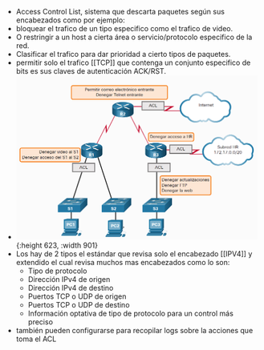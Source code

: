 - Access Control List, sistema que descarta paquetes según sus encabezados como por ejemplo:
- bloquear el trafico de un tipo especifico como el trafico de video.
- O restringir a un host a cierta área o servicio/protocolo especifico de la red.
- Clasificar el trafico para dar prioridad a cierto tipos de paquetes.
- permitir solo el trafico [[TCP]] que contenga un conjunto especifico de bits es sus claves de autenticación ACK/RST.
- ![image.png](../assets/image_1698862422683_0.png){:height 623, :width 901}
- Los hay de 2 tipos el estándar que revisa solo el encabezado [[IPV4]] y extendido el cual revisa muchos mas encabezados como lo son:
	- Tipo de protocolo
	- Dirección IPv4 de origen
	- Dirección IPv4 de destino
	- Puertos TCP o UDP de origen
	- Puertos TCP o UDP de destino
	- Información optativa de tipo de protocolo para un control más preciso
- también pueden configurarse para recopilar logs sobre la acciones que toma el ACL
